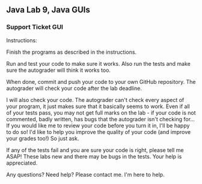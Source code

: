 ## Java Lab 9, Java GUIs

### Support Ticket GUI

Instructions:

Finish the programs as described in the instructions. 

Run and test your code to make sure it works. 
Also run the tests and make sure the autograder will think it works too.

When done, commit and push your code to your own GitHub repository. 
The autograder will check your code after the lab deadline.  

I will also check your code. The autograder can't check every aspect of your program, it just makes sure that it basically seems to work.  Even if all of your tests pass, you may not get full marks on the lab - if your code is not commented, badly written, has bugs that the autograder isn't checking for... If you would like me to review your code before you turn it in, I'll be happy to do so! I'd like to help you improve the quality of your code (and improve your grades too!)  So just ask.

If any of the tests fail and you are sure your code is right, please tell me ASAP! 
These labs new and there may be bugs in the tests. Your help is appreciated.

Any questions? Need help? Please contact me. I'm here to help. 